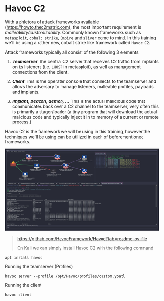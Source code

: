 # Havoc C2

With a phletora of attack frameworks available (https://howto.thec2matrix.com), the most important requirement is *malleability/customizability*. Commonly known frameworks such as `metasploit`, `cobalt strike`, `Empire` and `sliver` come to mind. In this training we'll be using a rather new, cobalt strike like framework called `Havoc C2`.

Attack frameworks typically all consist of the following 3 elements

1. ***Teamserver***
The central C2 server that receives C2 traffic from implants on its listeners (i.e. `LHOST` in metasploit), as well as management connections from the client.

2. ***Client***
This is the operater console that connects to the teamserver and allows the adversary to manage listeners, malleable profiles, payloads and implants.

3. ***Implant, beacon, demon, ...*** 
This is the actual malicious code that communicates back over a C2 channel to the teamserver, very often this is primarily a stager/loader (a tiny program that will download the actual malicious code and typically inject it in to memory of a current or remote process.)

Havoc C2 is the framework we will be using in this training, however the techniques we'll be using can be utilized in each of beforementioned frameworks.

![Screenshot](./images/havoc.jpg)

> https://github.com/HavocFramework/Havoc?tab=readme-ov-file
> 
> On Kali we can simply install Havoc C2 with the following command
> 
```code
apt install havoc
```

Running the teamserver (Profiles)

```code
havoc server --profile /opt/Havoc/profiles/custom.yoatl
```

Running the client

```code
havoc client
```

